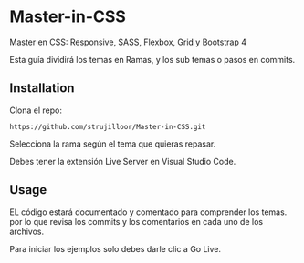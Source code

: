 # Master-in-CSS
Master en CSS: Responsive, SASS, Flexbox, Grid y Bootstrap 4


Esta guía dividirá los temas en Ramas, y los sub temas o pasos en commits.

## Installation

Clona el repo:
```
https://github.com/strujilloor/Master-in-CSS.git
```
Selecciona la rama según el tema que quieras repasar.

Debes tener la extensión Live Server en Visual Studio Code.

## Usage

EL código estará documentado y comentado para comprender los temas. por lo que revisa los commits y los comentarios en cada uno de los archivos.

Para iniciar los ejemplos solo debes darle clic a Go Live.
